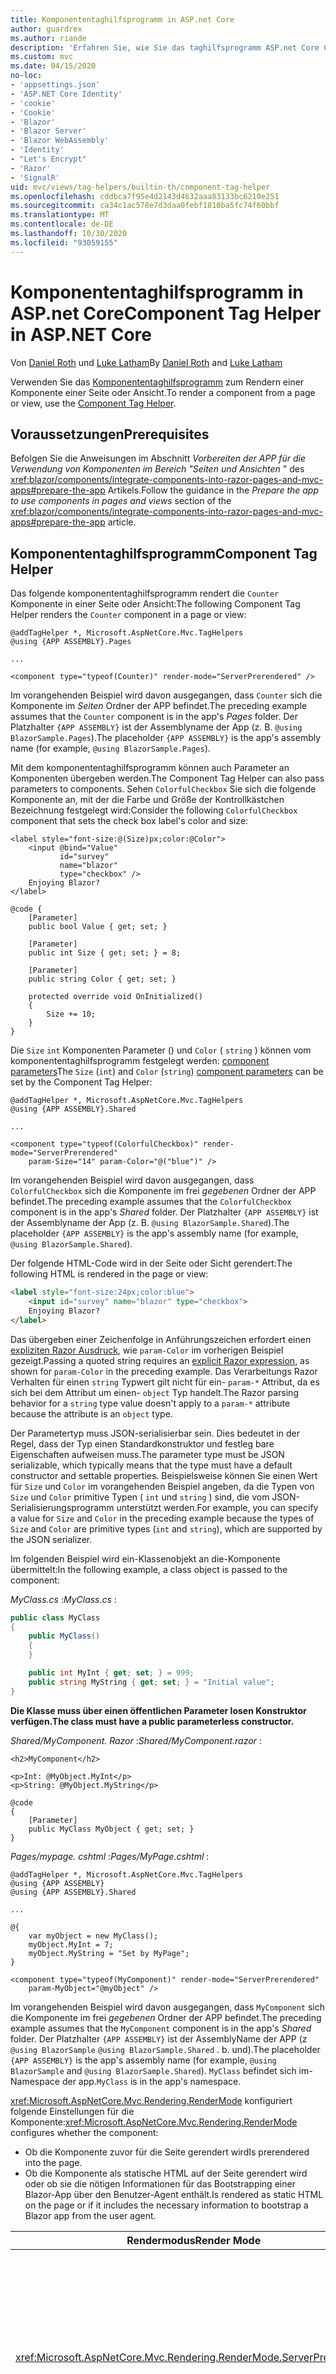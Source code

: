 ```yaml
---
title: Komponententaghilfsprogramm in ASP.net Core
author: guardrex
ms.author: riande
description: 'Erfahren Sie, wie Sie das taghilfsprogramm ASP.net Core Component zum Rendering von Razor Komponenten in Seiten und Ansichten verwenden.'
ms.custom: mvc
ms.date: 04/15/2020
no-loc:
- 'appsettings.json'
- 'ASP.NET Core Identity'
- 'cookie'
- 'Cookie'
- 'Blazor'
- 'Blazor Server'
- 'Blazor WebAssembly'
- 'Identity'
- "Let's Encrypt"
- 'Razor'
- 'SignalR'
uid: mvc/views/tag-helpers/builtin-th/component-tag-helper
ms.openlocfilehash: cddbca7f95e4d2143d4632aaa83133bc6210e251
ms.sourcegitcommit: ca34c1ac578e7d3daa0febf1810ba5fc74f60bbf
ms.translationtype: MT
ms.contentlocale: de-DE
ms.lasthandoff: 10/30/2020
ms.locfileid: "93059155"
---
```

# <a name="component-tag-helper-in-aspnet-core"></a><span data-ttu-id="56a07-103">Komponententaghilfsprogramm in ASP.net Core</span><span class="sxs-lookup"><span data-stu-id="56a07-103">Component Tag Helper in ASP.NET Core</span></span>

<span data-ttu-id="56a07-104">Von [Daniel Roth](https://github.com/danroth27) und [Luke Latham](https://github.com/guardrex)</span><span class="sxs-lookup"><span data-stu-id="56a07-104">By [Daniel Roth](https://github.com/danroth27) and [Luke Latham](https://github.com/guardrex)</span></span>

<span data-ttu-id="56a07-105">Verwenden Sie das [Komponententaghilfsprogramm](xref:Microsoft.AspNetCore.Mvc.TagHelpers.ComponentTagHelper) zum Rendern einer Komponente einer Seite oder Ansicht.</span><span class="sxs-lookup"><span data-stu-id="56a07-105">To render a component from a page or view, use the [Component Tag Helper](xref:Microsoft.AspNetCore.Mvc.TagHelpers.ComponentTagHelper).</span></span>

## <a name="prerequisites"></a><span data-ttu-id="56a07-106">Voraussetzungen</span><span class="sxs-lookup"><span data-stu-id="56a07-106">Prerequisites</span></span>

<span data-ttu-id="56a07-107">Befolgen Sie die Anweisungen im Abschnitt *Vorbereiten der APP für die Verwendung von Komponenten im Bereich "Seiten und Ansichten* " des <xref:blazor/components/integrate-components-into-razor-pages-and-mvc-apps#prepare-the-app> Artikels.</span><span class="sxs-lookup"><span data-stu-id="56a07-107">Follow the guidance in the *Prepare the app to use components in pages and views* section of the <xref:blazor/components/integrate-components-into-razor-pages-and-mvc-apps#prepare-the-app> article.</span></span>

## <a name="component-tag-helper"></a><span data-ttu-id="56a07-108">Komponententaghilfsprogramm</span><span class="sxs-lookup"><span data-stu-id="56a07-108">Component Tag Helper</span></span>

<span data-ttu-id="56a07-109">Das folgende komponententaghilfsprogramm rendert die `Counter` Komponente in einer Seite oder Ansicht:</span><span class="sxs-lookup"><span data-stu-id="56a07-109">The following Component Tag Helper renders the `Counter` component in a page or view:</span></span>

```cshtml
@addTagHelper *, Microsoft.AspNetCore.Mvc.TagHelpers
@using {APP ASSEMBLY}.Pages

...

<component type="typeof(Counter)" render-mode="ServerPrerendered" />
```

<span data-ttu-id="56a07-110">Im vorangehenden Beispiel wird davon ausgegangen, dass `Counter` sich die Komponente im *Seiten* Ordner der APP befindet.</span><span class="sxs-lookup"><span data-stu-id="56a07-110">The preceding example assumes that the `Counter` component is in the app's *Pages* folder.</span></span> <span data-ttu-id="56a07-111">Der Platzhalter `{APP ASSEMBLY}` ist der Assemblyname der App (z. B. `@using BlazorSample.Pages`).</span><span class="sxs-lookup"><span data-stu-id="56a07-111">The placeholder `{APP ASSEMBLY}` is the app's assembly name (for example, `@using BlazorSample.Pages`).</span></span>

<span data-ttu-id="56a07-112">Mit dem komponententaghilfsprogramm können auch Parameter an Komponenten übergeben werden.</span><span class="sxs-lookup"><span data-stu-id="56a07-112">The Component Tag Helper can also pass parameters to components.</span></span> <span data-ttu-id="56a07-113">Sehen `ColorfulCheckbox` Sie sich die folgende Komponente an, mit der die Farbe und Größe der Kontrollkästchen Bezeichnung festgelegt wird:</span><span class="sxs-lookup"><span data-stu-id="56a07-113">Consider the following `ColorfulCheckbox` component that sets the check box label's color and size:</span></span>

```razor
<label style="font-size:@(Size)px;color:@Color">
    <input @bind="Value"
           id="survey" 
           name="blazor" 
           type="checkbox" />
    Enjoying Blazor?
</label>

@code {
    [Parameter]
    public bool Value { get; set; }

    [Parameter]
    public int Size { get; set; } = 8;

    [Parameter]
    public string Color { get; set; }

    protected override void OnInitialized()
    {
        Size += 10;
    }
}
```

<span data-ttu-id="56a07-114">Die `Size` `int` Komponenten Parameter () und `Color` ( `string` ) können vom komponententaghilfsprogramm festgelegt werden: [component parameters](xref:blazor/components/index#component-parameters)</span><span class="sxs-lookup"><span data-stu-id="56a07-114">The `Size` (`int`) and `Color` (`string`) [component parameters](xref:blazor/components/index#component-parameters) can be set by the Component Tag Helper:</span></span>

```cshtml
@addTagHelper *, Microsoft.AspNetCore.Mvc.TagHelpers
@using {APP ASSEMBLY}.Shared

...

<component type="typeof(ColorfulCheckbox)" render-mode="ServerPrerendered" 
    param-Size="14" param-Color="@("blue")" />
```

<span data-ttu-id="56a07-115">Im vorangehenden Beispiel wird davon ausgegangen, dass `ColorfulCheckbox` sich die Komponente im frei *gegebenen* Ordner der APP befindet.</span><span class="sxs-lookup"><span data-stu-id="56a07-115">The preceding example assumes that the `ColorfulCheckbox` component is in the app's *Shared* folder.</span></span> <span data-ttu-id="56a07-116">Der Platzhalter `{APP ASSEMBLY}` ist der Assemblyname der App (z. B. `@using BlazorSample.Shared`).</span><span class="sxs-lookup"><span data-stu-id="56a07-116">The placeholder `{APP ASSEMBLY}` is the app's assembly name (for example, `@using BlazorSample.Shared`).</span></span>

<span data-ttu-id="56a07-117">Der folgende HTML-Code wird in der Seite oder Sicht gerendert:</span><span class="sxs-lookup"><span data-stu-id="56a07-117">The following HTML is rendered in the page or view:</span></span>

```html
<label style="font-size:24px;color:blue">
    <input id="survey" name="blazor" type="checkbox">
    Enjoying Blazor?
</label>
```

<span data-ttu-id="56a07-118">Das übergeben einer Zeichenfolge in Anführungszeichen erfordert einen [expliziten Razor Ausdruck](xref:mvc/views/razor#explicit-razor-expressions), wie `param-Color` im vorherigen Beispiel gezeigt.</span><span class="sxs-lookup"><span data-stu-id="56a07-118">Passing a quoted string requires an [explicit Razor expression](xref:mvc/views/razor#explicit-razor-expressions), as shown for `param-Color` in the preceding example.</span></span> <span data-ttu-id="56a07-119">Das Verarbeitungs Razor Verhalten für einen `string` Typwert gilt nicht für ein- `param-*` Attribut, da es sich bei dem Attribut um einen- `object` Typ handelt.</span><span class="sxs-lookup"><span data-stu-id="56a07-119">The Razor parsing behavior for a `string` type value doesn't apply to a `param-*` attribute because the attribute is an `object` type.</span></span>

<span data-ttu-id="56a07-120">Der Parametertyp muss JSON-serialisierbar sein. Dies bedeutet in der Regel, dass der Typ einen Standardkonstruktor und festleg bare Eigenschaften aufweisen muss.</span><span class="sxs-lookup"><span data-stu-id="56a07-120">The parameter type must be JSON serializable, which typically means that the type must have a default constructor and settable properties.</span></span> <span data-ttu-id="56a07-121">Beispielsweise können Sie einen Wert für `Size` und `Color` im vorangehenden Beispiel angeben, da die Typen von `Size` und `Color` primitive Typen ( `int` und `string` ) sind, die vom JSON-Serialisierungsprogramm unterstützt werden.</span><span class="sxs-lookup"><span data-stu-id="56a07-121">For example, you can specify a value for `Size` and `Color` in the preceding example because the types of `Size` and `Color` are primitive types (`int` and `string`), which are supported by the JSON serializer.</span></span>

<span data-ttu-id="56a07-122">Im folgenden Beispiel wird ein-Klassenobjekt an die-Komponente übermittelt:</span><span class="sxs-lookup"><span data-stu-id="56a07-122">In the following example, a class object is passed to the component:</span></span>

<span data-ttu-id="56a07-123">*MyClass.cs* :</span><span class="sxs-lookup"><span data-stu-id="56a07-123">*MyClass.cs* :</span></span>

```csharp
public class MyClass
{
    public MyClass()
    {
    }

    public int MyInt { get; set; } = 999;
    public string MyString { get; set; } = "Initial value";
}
```

<span data-ttu-id="56a07-124">**Die Klasse muss über einen öffentlichen Parameter losen Konstruktor verfügen.**</span><span class="sxs-lookup"><span data-stu-id="56a07-124">**The class must have a public parameterless constructor.**</span></span>

<span data-ttu-id="56a07-125">*Shared/MyComponent. Razor* :</span><span class="sxs-lookup"><span data-stu-id="56a07-125">*Shared/MyComponent.razor* :</span></span>

```razor
<h2>MyComponent</h2>

<p>Int: @MyObject.MyInt</p>
<p>String: @MyObject.MyString</p>

@code
{
    [Parameter]
    public MyClass MyObject { get; set; }
}
```

<span data-ttu-id="56a07-126">*Pages/mypage. cshtml* :</span><span class="sxs-lookup"><span data-stu-id="56a07-126">*Pages/MyPage.cshtml* :</span></span>

```cshtml
@addTagHelper *, Microsoft.AspNetCore.Mvc.TagHelpers
@using {APP ASSEMBLY}
@using {APP ASSEMBLY}.Shared

...

@{
    var myObject = new MyClass();
    myObject.MyInt = 7;
    myObject.MyString = "Set by MyPage";
}

<component type="typeof(MyComponent)" render-mode="ServerPrerendered" 
    param-MyObject="@myObject" />
```

<span data-ttu-id="56a07-127">Im vorangehenden Beispiel wird davon ausgegangen, dass `MyComponent` sich die Komponente im frei *gegebenen* Ordner der APP befindet.</span><span class="sxs-lookup"><span data-stu-id="56a07-127">The preceding example assumes that the `MyComponent` component is in the app's *Shared* folder.</span></span> <span data-ttu-id="56a07-128">Der Platzhalter `{APP ASSEMBLY}` ist der AssemblyName der APP (z `@using BlazorSample` `@using BlazorSample.Shared` . b. und).</span><span class="sxs-lookup"><span data-stu-id="56a07-128">The placeholder `{APP ASSEMBLY}` is the app's assembly name (for example, `@using BlazorSample` and `@using BlazorSample.Shared`).</span></span> <span data-ttu-id="56a07-129">`MyClass` befindet sich im-Namespace der app.</span><span class="sxs-lookup"><span data-stu-id="56a07-129">`MyClass` is in the app's namespace.</span></span>

<span data-ttu-id="56a07-130"><xref:Microsoft.AspNetCore.Mvc.Rendering.RenderMode> konfiguriert folgende Einstellungen für die Komponente:</span><span class="sxs-lookup"><span data-stu-id="56a07-130"><xref:Microsoft.AspNetCore.Mvc.Rendering.RenderMode> configures whether the component:</span></span>

* <span data-ttu-id="56a07-131">Ob die Komponente zuvor für die Seite gerendert wird</span><span class="sxs-lookup"><span data-stu-id="56a07-131">Is prerendered into the page.</span></span>
* <span data-ttu-id="56a07-132">Ob die Komponente als statische HTML auf der Seite gerendert wird oder ob sie die nötigen Informationen für das Bootstrapping einer Blazor-App über den Benutzer-Agent enthält.</span><span class="sxs-lookup"><span data-stu-id="56a07-132">Is rendered as static HTML on the page or if it includes the necessary information to bootstrap a Blazor app from the user agent.</span></span>

| <span data-ttu-id="56a07-133">Rendermodus</span><span class="sxs-lookup"><span data-stu-id="56a07-133">Render Mode</span></span> | <span data-ttu-id="56a07-134">Beschreibung</span><span class="sxs-lookup"><span data-stu-id="56a07-134">Description</span></span> |
| ----------- | ----------- |
| <xref:Microsoft.AspNetCore.Mvc.Rendering.RenderMode.ServerPrerendered> | <span data-ttu-id="56a07-135">Rendert die Komponente in statisches HTML und fügt einen Marker für eine Blazor Server-App hinzu.</span><span class="sxs-lookup"><span data-stu-id="56a07-135">Renders the component into static HTML and includes a marker for a Blazor Server app.</span></span> <span data-ttu-id="56a07-136">Wenn der Benutzer-Agent gestartet wird, wird der Marker zum Bootstrapping einer Blazor-App verwendet.</span><span class="sxs-lookup"><span data-stu-id="56a07-136">When the user-agent starts, this marker is used to bootstrap a Blazor app.</span></span> |
| <xref:Microsoft.AspNetCore.Mvc.Rendering.RenderMode.Server> | <span data-ttu-id="56a07-137">Rendert einen Marker für eine Blazor Server-App.</span><span class="sxs-lookup"><span data-stu-id="56a07-137">Renders a marker for a Blazor Server app.</span></span> <span data-ttu-id="56a07-138">Die Ausgabe der Komponente ist nicht enthalten.</span><span class="sxs-lookup"><span data-stu-id="56a07-138">Output from the component isn't included.</span></span> <span data-ttu-id="56a07-139">Wenn der Benutzer-Agent gestartet wird, wird der Marker zum Bootstrapping einer Blazor-App verwendet.</span><span class="sxs-lookup"><span data-stu-id="56a07-139">When the user-agent starts, this marker is used to bootstrap a Blazor app.</span></span> |
| <xref:Microsoft.AspNetCore.Mvc.Rendering.RenderMode.Static> | <span data-ttu-id="56a07-140">Rendert die Komponente in statischen HTML-Code.</span><span class="sxs-lookup"><span data-stu-id="56a07-140">Renders the component into static HTML.</span></span> |

<span data-ttu-id="56a07-141">Während Seiten und Ansichten Komponenten verwenden können, ist das Gegenteil nicht der Fall.</span><span class="sxs-lookup"><span data-stu-id="56a07-141">While pages and views can use components, the converse isn't true.</span></span> <span data-ttu-id="56a07-142">Komponenten können keine Ansichts-und Seiten spezifischen Funktionen verwenden, wie z. b. partielle Sichten und Abschnitte.</span><span class="sxs-lookup"><span data-stu-id="56a07-142">Components can't use view- and page-specific features, such as partial views and sections.</span></span> <span data-ttu-id="56a07-143">Wenn Sie Logik aus einer partiellen Sicht in einer Komponente verwenden möchten, müssen Sie die partielle Sicht Logik in eine Komponente einbeziehen.</span><span class="sxs-lookup"><span data-stu-id="56a07-143">To use logic from a partial view in a component, factor out the partial view logic into a component.</span></span>

<span data-ttu-id="56a07-144">Das Rendern von Serverkomponenten über eine statische HTML-Seite wird nicht unterstützt.</span><span class="sxs-lookup"><span data-stu-id="56a07-144">Rendering server components from a static HTML page isn't supported.</span></span>

## <a name="additional-resources"></a><span data-ttu-id="56a07-145">Zusätzliche Ressourcen</span><span class="sxs-lookup"><span data-stu-id="56a07-145">Additional resources</span></span>

* <xref:Microsoft.AspNetCore.Mvc.TagHelpers.ComponentTagHelper>
* <xref:mvc/views/tag-helpers/intro>
* <xref:blazor/components/index>
